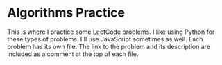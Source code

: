 # Algorithms Practice

This is where I practice some LeetCode problems. I like using Python for these types of problems. I'll use JavaScript sometimes as well. Each problem has its own file. The link to the problem and its description are included as a comment at the top of each file.
